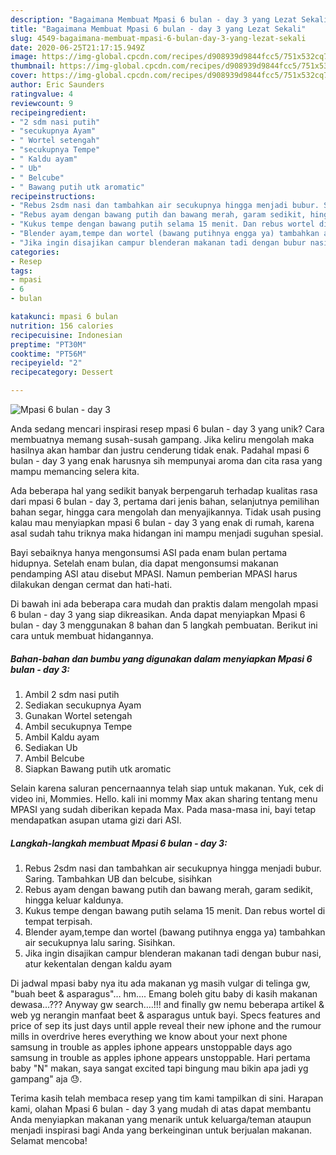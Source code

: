 ```yaml
---
description: "Bagaimana Membuat Mpasi 6 bulan - day 3 yang Lezat Sekali"
title: "Bagaimana Membuat Mpasi 6 bulan - day 3 yang Lezat Sekali"
slug: 4549-bagaimana-membuat-mpasi-6-bulan-day-3-yang-lezat-sekali
date: 2020-06-25T21:17:15.949Z
image: https://img-global.cpcdn.com/recipes/d908939d9844fcc5/751x532cq70/mpasi-6-bulan-day-3-foto-resep-utama.jpg
thumbnail: https://img-global.cpcdn.com/recipes/d908939d9844fcc5/751x532cq70/mpasi-6-bulan-day-3-foto-resep-utama.jpg
cover: https://img-global.cpcdn.com/recipes/d908939d9844fcc5/751x532cq70/mpasi-6-bulan-day-3-foto-resep-utama.jpg
author: Eric Saunders
ratingvalue: 4
reviewcount: 9
recipeingredient:
- "2 sdm nasi putih"
- "secukupnya Ayam"
- " Wortel setengah"
- "secukupnya Tempe"
- " Kaldu ayam"
- " Ub"
- " Belcube"
- " Bawang putih utk aromatic"
recipeinstructions:
- "Rebus 2sdm nasi dan tambahkan air secukupnya hingga menjadi bubur. Saring. Tambahkan UB dan belcube, sisihkan"
- "Rebus ayam dengan bawang putih dan bawang merah, garam sedikit, hingga keluar kaldunya."
- "Kukus tempe dengan bawang putih selama 15 menit. Dan rebus wortel di tempat terpisah."
- "Blender ayam,tempe dan wortel (bawang putihnya engga ya) tambahkan air secukupnya lalu saring. Sisihkan."
- "Jika ingin disajikan campur blenderan makanan tadi dengan bubur nasi, atur kekentalan dengan kaldu ayam"
categories:
- Resep
tags:
- mpasi
- 6
- bulan

katakunci: mpasi 6 bulan 
nutrition: 156 calories
recipecuisine: Indonesian
preptime: "PT30M"
cooktime: "PT56M"
recipeyield: "2"
recipecategory: Dessert

---
```



![Mpasi 6 bulan - day 3](https://img-global.cpcdn.com/recipes/d908939d9844fcc5/751x532cq70/mpasi-6-bulan-day-3-foto-resep-utama.jpg)

Anda sedang mencari inspirasi resep mpasi 6 bulan - day 3 yang unik? Cara membuatnya memang susah-susah gampang. Jika keliru mengolah maka hasilnya akan hambar dan justru cenderung tidak enak. Padahal mpasi 6 bulan - day 3 yang enak harusnya sih mempunyai aroma dan cita rasa yang mampu memancing selera kita.

Ada beberapa hal yang sedikit banyak berpengaruh terhadap kualitas rasa dari mpasi 6 bulan - day 3, pertama dari jenis bahan, selanjutnya pemilihan bahan segar, hingga cara mengolah dan menyajikannya. Tidak usah pusing kalau mau menyiapkan mpasi 6 bulan - day 3 yang enak di rumah, karena asal sudah tahu triknya maka hidangan ini mampu menjadi suguhan spesial.

Bayi sebaiknya hanya mengonsumsi ASI pada enam bulan pertama hidupnya. Setelah enam bulan, dia dapat mengonsumsi makanan pendamping ASI atau disebut MPASI. Namun pemberian MPASI harus dilakukan dengan cermat dan hati-hati.


Di bawah ini ada beberapa cara mudah dan praktis dalam mengolah mpasi 6 bulan - day 3 yang siap dikreasikan. Anda dapat menyiapkan Mpasi 6 bulan - day 3 menggunakan 8 bahan dan 5 langkah pembuatan. Berikut ini cara untuk membuat hidangannya.

<!--inarticleads1-->

##### Bahan-bahan dan bumbu yang digunakan dalam menyiapkan Mpasi 6 bulan - day 3:

1. Ambil 2 sdm nasi putih
1. Sediakan secukupnya Ayam
1. Gunakan  Wortel setengah
1. Ambil secukupnya Tempe
1. Ambil  Kaldu ayam
1. Sediakan  Ub
1. Ambil  Belcube
1. Siapkan  Bawang putih utk aromatic


Selain karena saluran pencernaannya telah siap untuk makanan. Yuk, cek di video ini, Mommies. Hello. kali ini mommy Max akan sharing tentang menu MPASI yang sudah diberikan kepada Max. Pada masa-masa ini, bayi tetap mendapatkan asupan utama gizi dari ASI. 

<!--inarticleads2-->

##### Langkah-langkah membuat Mpasi 6 bulan - day 3:

1. Rebus 2sdm nasi dan tambahkan air secukupnya hingga menjadi bubur. Saring. Tambahkan UB dan belcube, sisihkan
1. Rebus ayam dengan bawang putih dan bawang merah, garam sedikit, hingga keluar kaldunya.
1. Kukus tempe dengan bawang putih selama 15 menit. Dan rebus wortel di tempat terpisah.
1. Blender ayam,tempe dan wortel (bawang putihnya engga ya) tambahkan air secukupnya lalu saring. Sisihkan.
1. Jika ingin disajikan campur blenderan makanan tadi dengan bubur nasi, atur kekentalan dengan kaldu ayam


Di jadwal mpasi baby nya itu ada makanan yg masih vulgar di telinga gw, &#34;buah beet &amp; asparagus&#34;… hm…. Emang boleh gitu baby di kasih makanan dewasa…??? Anyway gw search….!!! and finally gw nemu beberapa artikel &amp; web yg nerangin manfaat beet &amp; asparagus untuk bayi. Specs features and price of sep its just days until apple reveal their new iphone and the rumour mills in overdrive heres everything we know about your next phone samsung in trouble as apples iphone appears unstoppable days ago samsung in trouble as apples iphone appears unstoppable. Hari pertama baby &#34;N&#34; makan, saya sangat excited tapi bingung mau bikin apa jadi yg gampang&#34; aja 😓. 

Terima kasih telah membaca resep yang tim kami tampilkan di sini. Harapan kami, olahan Mpasi 6 bulan - day 3 yang mudah di atas dapat membantu Anda menyiapkan makanan yang menarik untuk keluarga/teman ataupun menjadi inspirasi bagi Anda yang berkeinginan untuk berjualan makanan. Selamat mencoba!
